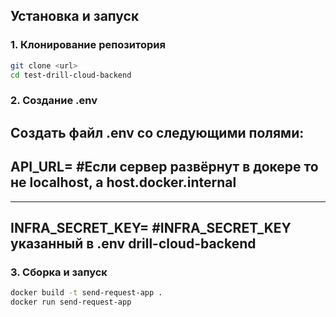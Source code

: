 ## Установка и запуск

### 1. Клонирование репозитория

```bash
git clone <url>
cd test-drill-cloud-backend
```
### 2. Создание .env

Создать файл .env со следующими полями:
---
API_URL=                #Если сервер развёрнут в докере то не localhost, а host.docker.internal
---
---
INFRA_SECRET_KEY=       #INFRA_SECRET_KEY указанный в .env drill-cloud-backend
---

### 3. Сборка и запуск

```bash
docker build -t send-request-app .
docker run send-request-app
```
